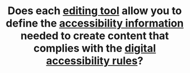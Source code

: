 ---
title: Does each [editing tool](#editing-tool) allow you to define the [accessibility information](#accessibility-information) needed to create content that complies with the [digital accessibility rules](#digital-accessibility-rules)?
---